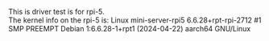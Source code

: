This is driver test is for rpi-5.  
The kernel info on the rpi-5 is:
Linux mini-server-rpi5 6.6.28+rpt-rpi-2712 #1 SMP PREEMPT Debian 1:6.6.28-1+rpt1 (2024-04-22) aarch64 GNU/Linux
